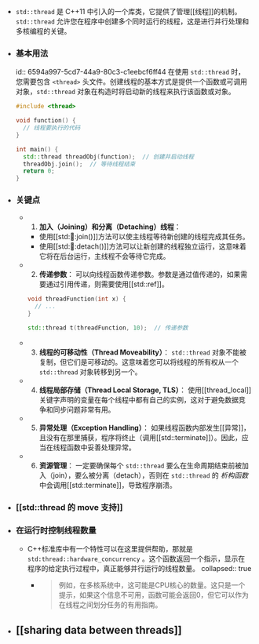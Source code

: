 - `std::thread` 是 C++11 中引入的一个库类，它提供了管理[[线程]]的机制。`std::thread` 允许您在程序中创建多个同时运行的线程，这是进行并行处理和多核编程的关键。
- ### 基本用法
  id:: 6594a997-5cd7-44a9-80c3-c1eebcf6ff44
  在使用 `std::thread` 时，您需要包含 `<thread>` 头文件。创建线程的基本方式是提供一个函数或可调用对象，`std::thread` 对象在构造时将启动新的线程来执行该函数或对象。
  ```cpp
  #include <thread>
  
  void function() {
    // 线程要执行的代码
  }
  
  int main() {
    std::thread threadObj(function);  // 创建并启动线程
    threadObj.join();  // 等待线程结束
    return 0;
  }
  ```
- ### 关键点
	- 1. **加入（Joining）和分离（Detaching）线程**：
		- 使用[[std::thread::join()]]方法可以使主线程等待新创建的线程完成其任务。
		- 使用[[std::thread::detach()]]方法可以让新创建的线程独立运行，这意味着它将在后台运行，主线程不会等待它完成。
	- 2. **传递参数**：
	  可以向线程函数传递参数。参数是通过值传递的，如果需要通过引用传递，则需要使用[[std::ref]]。
	  
	  ```cpp
	  void threadFunction(int x) {
	    // ...
	  }
	  
	  std::thread t(threadFunction, 10);  // 传递参数
	  ```
	- 3. **线程的可移动性（Thread Moveability）**：
	  `std::thread` 对象不能被复制，但它们是可移动的。这意味着您可以将线程的所有权从一个 `std::thread` 对象转移到另一个。
	- 4. **线程局部存储（Thread Local Storage, TLS）**：
	  使用[[thread_local]]关键字声明的变量在每个线程中都有自己的实例，这对于避免数据竞争和同步问题非常有用。
	- 5. **异常处理（Exception Handling）**：
	  如果线程函数内部发生[[异常]]，且没有在那里捕获，程序将终止（调用[[std::terminate]]）。因此，应当在线程函数中妥善处理异常。
	- 6. **资源管理**：
	  一定要确保每个 `std::thread` 要么在生命周期结束前被加入（join），要么被分离（detach），否则在 `std::thread` 的 *析构函数* 中会调用[[std::terminate]]，导致程序崩溃。
- ### [[std::thread 的 move 支持]]
- ### 在运行时控制线程数量
	- C++标准库中有一个特性可以在这里提供帮助，那就是 `std:thread::hardware_concurrency` 。这个函数返回一个指示，显示在程序的给定执行过程中，真正能够并行运行的线程数量。
	  collapsed:: true
		- >例如，在多核系统中，这可能是CPU核心的数量。这只是一个提示，如果这个信息不可用，函数可能会返回0，但它可以作为在线程之间划分任务的有用指南。
- ## [[sharing data between threads]]